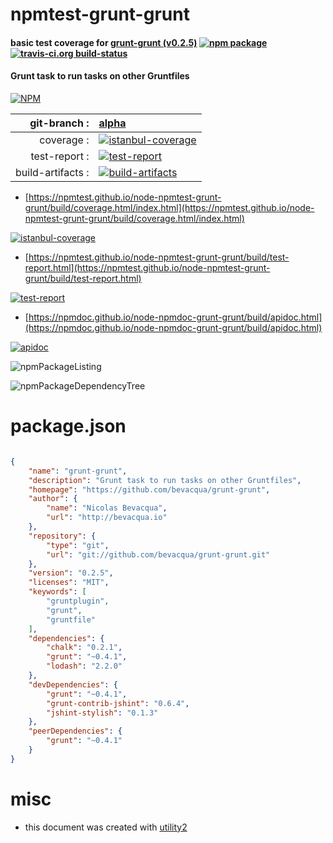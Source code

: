 # npmtest-grunt-grunt

#### basic test coverage for  [grunt-grunt (v0.2.5)](https://github.com/bevacqua/grunt-grunt)  [![npm package](https://img.shields.io/npm/v/npmtest-grunt-grunt.svg?style=flat-square)](https://www.npmjs.org/package/npmtest-grunt-grunt) [![travis-ci.org build-status](https://api.travis-ci.org/npmtest/node-npmtest-grunt-grunt.svg)](https://travis-ci.org/npmtest/node-npmtest-grunt-grunt)

#### Grunt task to run tasks on other Gruntfiles

[![NPM](https://nodei.co/npm/grunt-grunt.png?downloads=true&downloadRank=true&stars=true)](https://www.npmjs.com/package/grunt-grunt)

| git-branch : | [alpha](https://github.com/npmtest/node-npmtest-grunt-grunt/tree/alpha)|
|--:|:--|
| coverage : | [![istanbul-coverage](https://npmtest.github.io/node-npmtest-grunt-grunt/build/coverage.badge.svg)](https://npmtest.github.io/node-npmtest-grunt-grunt/build/coverage.html/index.html)|
| test-report : | [![test-report](https://npmtest.github.io/node-npmtest-grunt-grunt/build/test-report.badge.svg)](https://npmtest.github.io/node-npmtest-grunt-grunt/build/test-report.html)|
| build-artifacts : | [![build-artifacts](https://npmtest.github.io/node-npmtest-grunt-grunt/glyphicons_144_folder_open.png)](https://github.com/npmtest/node-npmtest-grunt-grunt/tree/gh-pages/build)|

- [https://npmtest.github.io/node-npmtest-grunt-grunt/build/coverage.html/index.html](https://npmtest.github.io/node-npmtest-grunt-grunt/build/coverage.html/index.html)

[![istanbul-coverage](https://npmtest.github.io/node-npmtest-grunt-grunt/build/screenCapture.buildCi.browser.%252Ftmp%252Fbuild%252Fcoverage.lib.html.png)](https://npmtest.github.io/node-npmtest-grunt-grunt/build/coverage.html/index.html)

- [https://npmtest.github.io/node-npmtest-grunt-grunt/build/test-report.html](https://npmtest.github.io/node-npmtest-grunt-grunt/build/test-report.html)

[![test-report](https://npmtest.github.io/node-npmtest-grunt-grunt/build/screenCapture.buildCi.browser.%252Ftmp%252Fbuild%252Ftest-report.html.png)](https://npmtest.github.io/node-npmtest-grunt-grunt/build/test-report.html)

- [https://npmdoc.github.io/node-npmdoc-grunt-grunt/build/apidoc.html](https://npmdoc.github.io/node-npmdoc-grunt-grunt/build/apidoc.html)

[![apidoc](https://npmdoc.github.io/node-npmdoc-grunt-grunt/build/screenCapture.buildCi.browser.%252Ftmp%252Fbuild%252Fapidoc.html.png)](https://npmdoc.github.io/node-npmdoc-grunt-grunt/build/apidoc.html)

![npmPackageListing](https://npmtest.github.io/node-npmtest-grunt-grunt/build/screenCapture.npmPackageListing.svg)

![npmPackageDependencyTree](https://npmtest.github.io/node-npmtest-grunt-grunt/build/screenCapture.npmPackageDependencyTree.svg)



# package.json

```json

{
    "name": "grunt-grunt",
    "description": "Grunt task to run tasks on other Gruntfiles",
    "homepage": "https://github.com/bevacqua/grunt-grunt",
    "author": {
        "name": "Nicolas Bevacqua",
        "url": "http://bevacqua.io"
    },
    "repository": {
        "type": "git",
        "url": "git://github.com/bevacqua/grunt-grunt.git"
    },
    "version": "0.2.5",
    "licenses": "MIT",
    "keywords": [
        "gruntplugin",
        "grunt",
        "gruntfile"
    ],
    "dependencies": {
        "chalk": "0.2.1",
        "grunt": "~0.4.1",
        "lodash": "2.2.0"
    },
    "devDependencies": {
        "grunt": "~0.4.1",
        "grunt-contrib-jshint": "0.6.4",
        "jshint-stylish": "0.1.3"
    },
    "peerDependencies": {
        "grunt": "~0.4.1"
    }
}
```



# misc
- this document was created with [utility2](https://github.com/kaizhu256/node-utility2)
